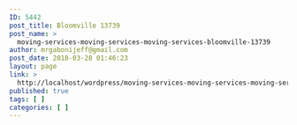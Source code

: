 ```yaml
---
ID: 5442
post_title: Bloomville 13739
post_name: >
  moving-services-moving-services-moving-services-bloomville-13739
author: mrgabonijeff@gmail.com
post_date: 2018-03-28 01:46:23
layout: page
link: >
  http://localhost/wordpress/moving-services-moving-services-moving-services-bloomville-13739/
published: true
tags: [ ]
categories: [ ]
---
```

